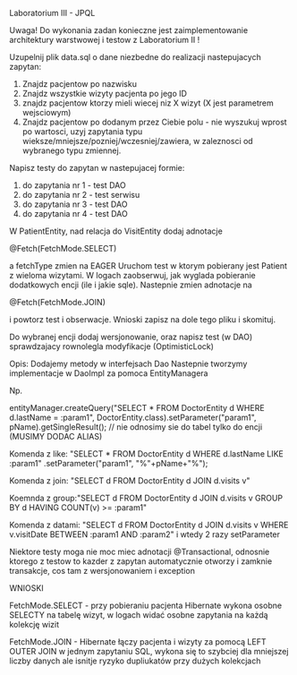 ﻿Laboratorium III - JPQL

Uwaga! Do wykonania zadan konieczne jest zaimplementowanie architektury warstwowej i testow z Laboratorium II !

Uzupelnij plik data.sql o dane niezbedne do realizacji nastepujacych zapytan:
1. Znajdz pacjentow po nazwisku
2. Znajdz wszystkie wizyty pacjenta po jego ID
3. znajdz pacjentow ktorzy mieli wiecej niz X wizyt (X jest parametrem wejsciowym)
4. Znajdz pacjentow po dodanym przez Ciebie polu - nie wyszukuj wprost po wartosci, uzyj zapytania typu wieksze/mniejsze/pozniej/wczesniej/zawiera, w zaleznosci od wybranego typu zmiennej.

Napisz testy do zapytan w nastepujacej formie:
1. do zapytania nr 1  - test DAO
2. do zapytania nr 2 - test serwisu
3. do zapytania nr 3 - test DAO
4. do zapytania nr 4 - test DAO

W PatientEntity, nad relacja do VisitEntity dodaj adnotacje

@Fetch(FetchMode.SELECT)

a fetchType zmien na EAGER
Uruchom test w ktorym pobierany jest Patient z wieloma wizytami. W logach zaobserwuj, jak wyglada pobieranie dodatkowych encji (ile i jakie sqle).
Nastepnie zmien adnotacje na

@Fetch(FetchMode.JOIN)

i powtorz test i obserwacje. Wnioski zapisz na dole tego pliku i skomituj.

Do wybranej encji dodaj wersjonowanie, oraz napisz test (w DAO) sprawdzajacy rownolegla modyfikacje (OptimisticLock)

Opis:
Dodajemy metody w interfejsach Dao
Nastepnie tworzymy implementacje w DaoImpl za pomoca EntityManagera

Np.

entityManager.createQuery("SELECT * FROM DoctorEntity d WHERE d.lastName = :param1", DoctorEntity.class).setParameter("param1", pName).getSingleResult(); // nie odnosimy sie do tabel tylko do encji (MUSIMY DODAC ALIAS)

Komenda z like: "SELECT * FROM DoctorEntity d WHERE d.lastName LIKE :param1" .setParameter("param1", "%"+pName+"%");

Komenda z join: "SELECT d FROM DoctorEntity d JOIN d.visits v"

Koemnda z group:"SELECT d FROM DoctorEntity d JOIN d.visits v GROUP BY d HAVING COUNT(v) >= :param1"

Komenda z datami: "SELECT d FROM DoctorEntity d JOIN d.visits v WHERE v.visitDate BETWEEN :param1 AND :param2" i wtedy 2 razy setParameter

Niektore testy moga nie moc miec adnotacji @Transactional, odnosnie ktorego z testow to kazder z zapytan automatycznie otworzy i zamknie transakcje, cos tam z wersjonowaniem i exception




WNIOSKI

FetchMode.SELECT - przy pobieraniu pacjenta Hibernate wykona osobne SELECTY na tabelę wizyt, w logach widać osobne zapytania na każdą kolekcję wizit

FetchMode.JOIN - Hibernate łączy pacjenta i wizyty za pomocą LEFT OUTER JOIN w jednym zapytaniu SQL, wykona się to szybciej dla mniejszej liczby danych ale isnitje ryzyko dupliukatów przy dużych kolekcjach